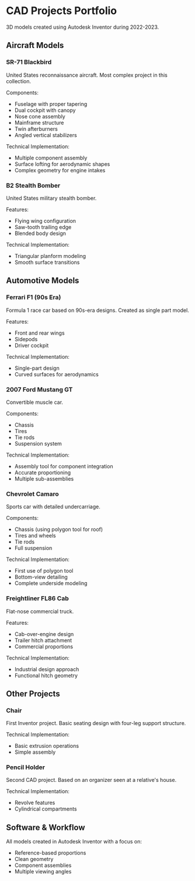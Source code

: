 # CAD Projects Portfolio

3D models created using Autodesk Inventor during 2022-2023.

## Aircraft Models

### SR-71 Blackbird
United States reconnaissance aircraft. Most complex project in this collection.

Components:
- Fuselage with proper tapering
- Dual cockpit with canopy
- Nose cone assembly
- Mainframe structure
- Twin afterburners
- Angled vertical stabilizers

Technical Implementation:
- Multiple component assembly
- Surface lofting for aerodynamic shapes
- Complex geometry for engine intakes

### B2 Stealth Bomber
United States military stealth bomber.

Features:
- Flying wing configuration
- Saw-tooth trailing edge
- Blended body design

Technical Implementation:
- Triangular planform modeling
- Smooth surface transitions

## Automotive Models

### Ferrari F1 (90s Era)
Formula 1 race car based on 90s-era designs. Created as single part model.

Features:
- Front and rear wings
- Sidepods
- Driver cockpit

Technical Implementation:
- Single-part design
- Curved surfaces for aerodynamics

### 2007 Ford Mustang GT
Convertible muscle car.

Components:
- Chassis
- Tires
- Tie rods
- Suspension system

Technical Implementation:
- Assembly tool for component integration
- Accurate proportioning
- Multiple sub-assemblies

### Chevrolet Camaro
Sports car with detailed undercarriage.

Components:
- Chassis (using polygon tool for roof)
- Tires and wheels
- Tie rods
- Full suspension

Technical Implementation:
- First use of polygon tool
- Bottom-view detailing
- Complete underside modeling

### Freightliner FL86 Cab
Flat-nose commercial truck.

Features:
- Cab-over-engine design
- Trailer hitch attachment
- Commercial proportions

Technical Implementation:
- Industrial design approach
- Functional hitch geometry

## Other Projects

### Chair
First Inventor project. Basic seating design with four-leg support structure.

Technical Implementation:
- Basic extrusion operations
- Simple assembly

### Pencil Holder
Second CAD project. Based on an  organizer seen at a relative's house.

Technical Implementation:
- Revolve features
- Cylindrical compartments

## Software & Workflow
All models created in Autodesk Inventor with a focus on:
- Reference-based proportions
- Clean geometry
- Component assemblies
- Multiple viewing angles


